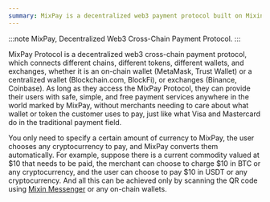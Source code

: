 ```yaml
---
summary: MixPay is a decentralized web3 payment protocol built on Mixin Network.
---
```


:::note
MixPay, Decentralized Web3 Cross-Chain Payment Protocol.
:::

MixPay Protocol is a decentralized web3 cross-chain payment protocol, which connects different chains, different tokens, different wallets, and exchanges, whether it is an on-chain wallet (MetaMask, Trust Wallet) or a centralized wallet (Blockchain.com, BlockFi), or exchanges (Binance, Coinbase). As long as they access the MixPay Protocol, they can provide their users with safe, simple, and free payment services anywhere in the world marked by MixPay, without merchants needing to care about what wallet or token the customer uses to pay, just like what Visa and Mastercard do in the traditional payment field.

You only need to specify a certain amount of currency to MixPay, the user chooses any cryptocurrency to pay, and MixPay converts them automatically. For example, suppose there is a current commodity valued at $10 that needs to be paid, the merchant can choose to charge $10 in BTC or any cryptocurrency, and the user can choose to pay $10 in USDT or any cryptocurrency. And all this can be achieved only by scanning the QR code using [Mixin Messenger](https://mixin.one/messenger) or any on-chain wallets.